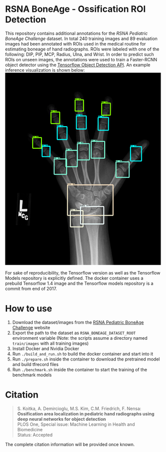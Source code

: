 RSNA BoneAge - Ossification ROI Detection
=========================================

This repository contains additional annotations for the *RSNA Pediatric BoneAge Challenge* dataset. In total 240 training images and 89 evaluation images had been annotated with ROIs used in the medical routine for estimating boneage of hand radiographs. ROIs were labeled with one of the following: DIP, PIP, MCP, Radius, Ulna, and Wrist. In order to predict such ROIs on unseen images, the annotations were used to train a Faster-RCNN object detector using the [Tensorflow Object Detection API](https://github.com/tensorflow/models/tree/master/research/object_detection). An example inference visualization is shown below: ![Example inference](example.png)

For sake of reproducibility, the Tensorflow version as well as the Tensorflow Models repository is explicitly defined. The docker container uses a prebuild Tensorflow 1.4 image and the Tensorflow models repository is a commit from end of 2017.

# How to use

1. Download the dataset/images from the [RSNA Pediatric BoneAge Challenge](http://rsnachallenges.cloudapp.net/competitions/4) website
2. Export the path to the dataset as `RSNA_BONEAGE_DATASET_ROOT` environment variable (Note: the scripts assume a directory named `train/images` with all training images)
3. Install Docker and Nvidia Docker
4. Run `./build_and_run.sh` to build the docker container and start into it
5. Run `./prepare.sh` inside the container to download the pretrained model and build tfrecord files
6. Run `./benchmark.sh` inside the container to start the training of the benchmark models

# Citation

> S. Koitka, A. Demircioglu, M.S. Kim, C.M. Friedrich, F. Nensa:   
> **Ossification area localization in pediatric hand radiographs using deep neural networks for object detection**  
> PLOS One, Special issue: Machine Learning in Health and Biomedicine  
> Status: Accepted

The complete citation information will be provided once known.
